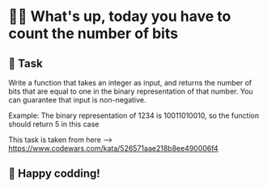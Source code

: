 # ✌🏻 What's up, today you have to count the number of bits

## 🎯 Task

Write a function that takes an integer as input, and returns the number of bits that are equal to one in the binary representation of that number. You can guarantee that input is non-negative.

Example: The binary representation of 1234 is 10011010010, so the function should return 5 in this case

This task is taken from here --> https://www.codewars.com/kata/526571aae218b8ee490006f4

## 👾 Happy codding!
